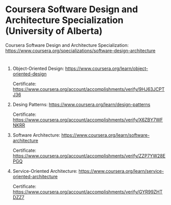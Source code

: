 # Coursera Software Design and Architecture Specialization (University of Alberta)


Coursera Software Design and Architecture Specialization:
https://www.coursera.org/specializations/software-design-architecture
# 

1. Object-Oriented Design: https://www.coursera.org/learn/object-oriented-design

    Certificate: https://www.coursera.org/account/accomplishments/verify/9HJ63JCPTJ36

2. Desing Patterns: https://www.coursera.org/learn/design-patterns

    Certificate: https://www.coursera.org/account/accomplishments/verify/X6ZBY7WFNKRR
    
3. Software Architecture: https://www.coursera.org/learn/software-architecture

    Certificate: https://www.coursera.org/account/accomplishments/verify/ZZP7YW28EPGQ
    
4. Service-Oriented Architecture: https://www.coursera.org/learn/service-oriented-architecture

    Certificate: https://www.coursera.org/account/accomplishments/verify/GYR99ZHTDZZ7

